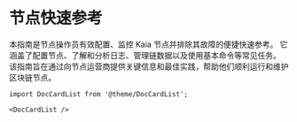 # 节点快速参考

本指南是节点操作员有效配置、监控 Kaia 节点并排除其故障的便捷快速参考。 它涵盖了配置节点、了解和分析日志、管理链数据以及使用基本命令等常见任务。 该指南旨在通过向节点运营商提供关键信息和最佳实践，帮助他们顺利运行和维护区块链节点。

```mdx-code-block
import DocCardList from '@theme/DocCardList';

<DocCardList />
```
